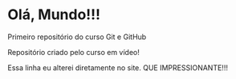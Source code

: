 # Olá, Mundo!!!
 Primeiro repositório do curso Git e GitHub

 Repositório criado pelo curso em vídeo!

 Essa linha eu alterei diretamente no site. QUE IMPRESSIONANTE!!!
